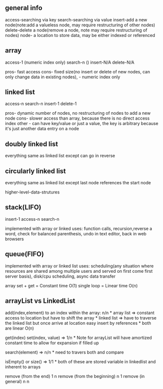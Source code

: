 general info 
----
access-searching via key
search-searching via value
insert-add a new node(note:add a valueless node, may require restructuring of other nodes)
delete-delete a node(remove a node, note may require restructuring of nodes)
node- a location to store data, may be either indexed or referenced


array
-----
access-1 (numeric index only)
search-n ()
insert-N/A
delete-N/A

pros- fast access
cons- fixed size(no insert or delete of new nodes, can only change data in existing nodes), 
	- numeric index only



linked list
------
access-n
search-n
insert-1
delete-1

pros- dynamic number of nodes, no restructuring of nodes to add a new node
cons- slower access than array, because there is no direct access index
other - can have key/value or just a value, the key is arbitrary because it's just another data entry on a node



doubly linked list
------
everything same as linked list except can go in reverse



circularly linked list
-----
everything same as linked list except last node references the start node














higher-level-data-strutures


stack(LIFO)
---- 
insert-1
access-n
search-n

implemented with array or linked
uses: function calls, recursion,reverse a word, check for balanced parenthesis, undo in text editor, back in web browsers


queue(FIFO)
-----

implemented with array or linked list
uses: scheduling(any situation where resources are shared among multiple users and served on first come first server basis), disk/cpu scheduling, async data transfer








array set + get = Constant time O(1)
single loop = Linear time O(n)

arrayList vs LinkedList
------------------------------------------------------------------------------
add(index,element) to an index within the array: n/n
	* array list => constant access to location but have to shift the array
	* linked list => have to traverse the linked list but once arrive at location easy insert by references
	* both are linear O(n)

get(index) set(index, value) => 1/n
	* Note for arrayList will have amortized constant time to allow for expansion if filled up

search(element) => n/n
	* need to travers both and compare

isEmpty() or size() => 1/1
	* both of these are stored variable in linkedlist and inherent to arrays

remove (from the end) 1 n
remove (from the beginning) n 1
remove (in general) n n


